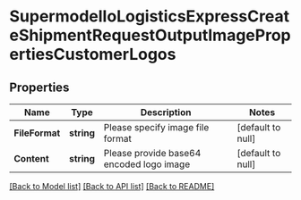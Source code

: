 # SupermodelIoLogisticsExpressCreateShipmentRequestOutputImagePropertiesCustomerLogos

## Properties
Name | Type | Description | Notes
------------ | ------------- | ------------- | -------------
**FileFormat** | **string** | Please specify image file format | [default to null]
**Content** | **string** | Please provide base64 encoded logo image | [default to null]

[[Back to Model list]](../README.md#documentation-for-models) [[Back to API list]](../README.md#documentation-for-api-endpoints) [[Back to README]](../README.md)

